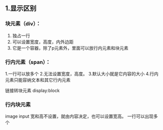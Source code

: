 ## 1.显示区别
### 块元素（div）：
1. 独占一行
2. 可以设置宽度，高度，内外边距
3. 它是一个容器，除了p元素外，里面可以放行内元素和块元素
### 行内元素（span）：
1.一行可以放多个
2.无法设置宽度，高度。
3.默认大小就是它内容的大小
4.行内元素只能容纳文本和其它行内元素

链接转块元素
display:block

### 行内块元素
image input
宽和高不设置，就由内容决定，也可以设置宽高。
一行可以出现多个
